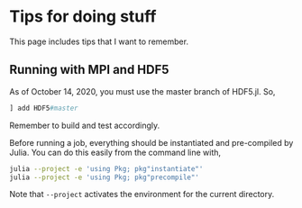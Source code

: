 # Tips for doing stuff

This page includes tips that I want to remember.

## Running with MPI and HDF5

As of October 14, 2020, you must use the master branch of HDF5.jl. So,
```julia
] add HDF5#master
```

Remember to build and test accordingly.

Before running a job, everything should be instantiated and pre-compiled by Julia. You can do this easily from the command line
with,

```bash
julia --project -e 'using Pkg; pkg"instantiate"'
julia --project -e 'using Pkg; pkg"precompile"'
```

Note that `--project` activates the environment for the current directory.

